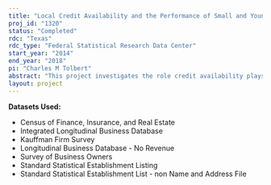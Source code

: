 ```yaml
---
title: "Local Credit Availability and the Performance of Small and Young Businesses"
proj_id: "1320"
status: "Completed"
rdc: "Texas"
rdc_type: "Federal Statistical Research Data Center"
start_year: "2014"
end_year: "2018"
pi: "Charles M Tolbert"
abstract: "This project investigates the role credit availability plays in the development and growth of small and young businesses in different geographical areas. This role will be moderated by the availability of credit for these ventures, whether it is for start-up capital or for expansion capital. By examining these issues for different geographic areas and by using different measures of geographic areas, this project will also establish the role geography can play in economic modeling."
layout: project
---
```


**Datasets Used:**

  - Census of Finance, Insurance, and Real Estate 
  - Integrated Longitudinal Business Database 
  - Kauffman Firm Survey 
  - Longitudinal Business Database - No Revenue 
  - Survey of Business Owners 
  - Standard Statistical Establishment Listing 
  - Standard Statistical Establishment List - non Name and Address File 

